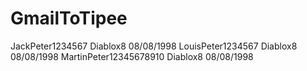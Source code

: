 # GmailToTipee
JackPeter1234567 Diablox8 08/08/1998
LouisPeter1234567 Diablox8 08/08/1998
MartinPeter12345678910 Diablox8 08/08/1998 
